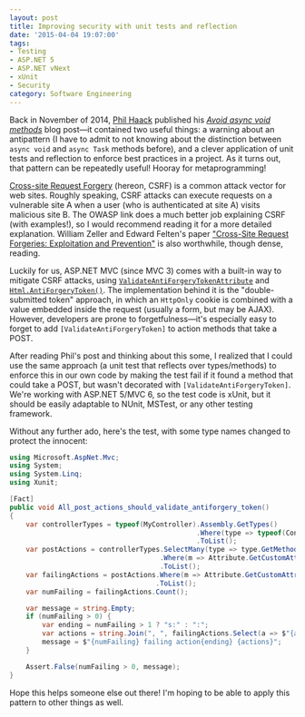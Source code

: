 ```yaml
---
layout: post
title: Improving security with unit tests and reflection
date: '2015-04-04 19:07:00'
tags:
- Testing
- ASP.NET 5
- ASP.NET vNext
- xUnit
- Security
category: Software Engineering
---
```


Back in November of 2014, [Phil Haack][0] published
his [_Avoid async void methods_][1] blog post—it contained two useful things: a
warning about an antipattern (I have to admit to not knowing about the
distinction between `async void` and `async Task` methods before), and a clever
application of unit tests and reflection to enforce best practices in a project.
As it turns out, that pattern can be repeatedly useful! Hooray for
metaprogramming!

[Cross-site Request Forgery][2] (hereon, CSRF) is a common attack vector for web
sites. Roughly speaking, CSRF attacks can execute requests on a vulnerable site
A when a user (who is authenticated at site A) visits malicious site B. The
OWASP link does a much better job explaining CSRF (with examples!), so I would
recommend reading it for a more detailed explanation. William Zeller and Edward
Felten's paper ["Cross-Site Request Forgeries: Exploitation and Prevention"][3]
is also worthwhile, though dense, reading.

Luckily for us, ASP.NET MVC (since MVC 3) comes with a built-in way to mitigate
CSRF attacks, using [`ValidateAntiForgeryTokenAttribute`][4]
and [`Html.AntiForgeryToken()`][5]. The implementation behind it is the
"double-submitted token" approach, in which an `HttpOnly` cookie is combined
with a value embedded inside the request (usually a form, but may be AJAX).
However, developers are prone to forgetfulness&mdash;it's especially easy to
forget to add `[ValidateAntiForgeryToken]` to action methods that take a POST.

After reading Phil's post and thinking about this some, I realized that I could
use the same approach (a unit test that reflects over types/methods) to enforce
this in our own code by making the test fail if it found a method that could
take a POST, but wasn't decorated with `[ValidateAntiForgeryToken]`. We're
working with ASP.NET 5/MVC 6, so the test code is xUnit, but it should be easily
adaptable to NUnit, MSTest, or any other testing framework.

Without any further ado, here's the test, with some type names changed to
protect the innocent:

```csharp
using Microsoft.AspNet.Mvc;
using System;
using System.Linq;
using Xunit;

[Fact]
public void All_post_actions_should_validate_antiforgery_token()
{
    var controllerTypes = typeof(MyController).Assembly.GetTypes()
                                              .Where(type => typeof(Controller).IsAssignableFrom(type))
                                              .ToList();
    var postActions = controllerTypes.SelectMany(type => type.GetMethods())
                                     .Where(m => Attribute.GetCustomAttribute(m, typeof(HttpPostAttribute)) != null)
                                     .ToList();
    var failingActions = postActions.Where(m => Attribute.GetCustomAttribute(m, typeof(ValidateAntiForgeryTokenAttribute)) == null)
                                    .ToList();
    var numFailing = failingActions.Count();

    var message = string.Empty;
    if (numFailing > 0) {
        var ending = numFailing > 1 ? "s:" : ":";
        var actions = string.Join(", ", failingActions.Select(a => $"{a.DeclaringType?.Name}!{a.Name}"));
        message = $"{numFailing} failing action{ending} {actions}";
    }

    Assert.False(numFailing > 0, message);
}
```

Hope this helps someone else out there! I'm hoping to be able to apply this pattern to other things as well.

[0]: http://haacked.com
[1]: http://haacked.com/archive/2014/11/11/async-void-methods/
[2]: https://www.owasp.org/index.php/Cross-Site_Request_Forgery_%28CSRF%29
[3]: http://www.cs.utexas.edu/~shmat/courses/cs378_spring09/zeller.pdf
[4]: https://msdn.microsoft.com/en-us/library/system.web.mvc.validateantiforgerytokenattribute%28v=vs.118%29.aspx
[5]: https://msdn.microsoft.com/en-us/library/system.web.mvc.htmlhelper.antiforgerytoken%28v=vs.118%29.aspx
